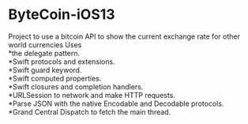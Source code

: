 # ByteCoin-iOS13
Project to use a bitcoin API to show the current exchange rate for other world currencies
Uses   
  *the delegate pattern.  
  *Swift protocols and extensions.  
  *Swift guard keyword.  
  *Swift computed properties.  
  *Swift closures and completion handlers.  
  *URLSession to network and make HTTP requests.  
  *Parse JSON with the native Encodable and Decodable protocols.  
  *Grand Central Dispatch to fetch the main thread.  
